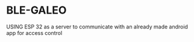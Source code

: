 # BLE-GALEO
USING ESP 32 as a server to communicate with an already made android app for access control
